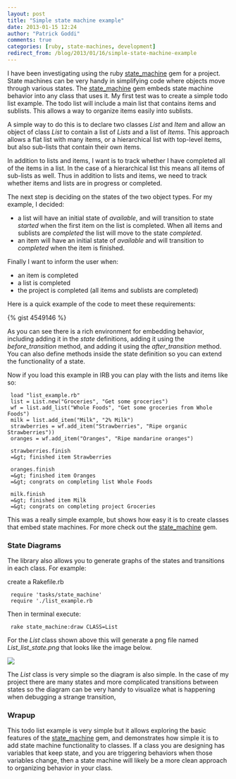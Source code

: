 ```yaml
---
layout: post
title: "Simple state machine example"
date: 2013-01-15 12:24
author: "Patrick Goddi"
comments: true
categories: [ruby, state-machines, development]
redirect_from: /blog/2013/01/16/simple-state-machine-example
---
```

I have been investigating using the ruby [state_machine](https://github.com/pluginaweek/state_machine) gem for a project. State machines can be very handy in simplifying code where objects move through various states. The [state_machine](https://github.com/pluginaweek/state_machine) gem embeds state machine behavior into any class that uses it. My first test was to create a simple todo list example.  The todo list will include a main list that contains items and sublists.  This allows a way to organize items easily into sublists.

A simple way to do this is to declare two classes _List_ and _Item_ and allow an object of class _List_ to contain a list of _Lists_ and a list of _Items_. This approach allows a flat list with many items, or a hierarchical list with top-level items, but also sub-lists that contain their own items. 

In addition to lists and items, I want is to track whether I have completed all of the items in a list. In the case of a hierarchical list this means all items of sub-lists as well. Thus in addition to lists and items, we need to track whether items and lists are in progress or completed.

The next step is deciding on the states of the two object types. For my example, I decided:
* a list will have an initial state of _available_, and will transition to state _started_ when the first item on the list is completed. When all items and sublists are _completed_ the list will move to the state _completed_.
* an item will have an initial state of _available_ and will transition to _completed_ when the item is finished.

Finally I want to inform the user when:
* an item is completed
* a list is completed
* the project is completed (all items and sublists are completed)

Here is a quick example of the code to meet these requirements:

{% gist 4549146 %}

As you can see there is a rich environment for embedding behavior, including adding it in the _state_ definitions, adding it using the _before_transition_ method, and adding it using the _after_transition_ method. You can also define methods inside the state definition so you can extend the functionality of a state.

Now if you load this example in IRB you can play with the lists and items like so:

     load "list_example.rb"
     list = List.new("Groceries", "Get some groceries")
     wf = list.add_list("Whole Foods", "Get some groceries from Whole Foods")
     milk = list.add_item("Milk", "2% Milk")
     strawberries = wf.add_item("Strawberries", "Ripe organic Strawberries"))
     oranges = wf.add_item("Oranges", "Ripe mandarine oranges")

     strawberries.finish 
     =&gt; finished item Strawberries

     oranges.finish  
     =&gt; finished item Oranges
     =&gt; congrats on completing list Whole Foods

     milk.finish
     =&gt; finished item Milk
     =&gt; congrats on completing project Groceries


This was a really simple example, but shows how easy it is to create classes that embed state machines. For more check out the [state_machine](https://github.com/pluginaweek/state_machine) gem.


### State Diagrams

The library also allows you to generate graphs of the states and transitions in each class. For example:

create a Rakefile.rb

     require 'tasks/state_machine'
     require './list_example.rb

Then in terminal execute:

     rake state_machine:draw CLASS=List 

For the _List_ class shown above this will generate a png file named _List_list_state.png_ that looks like the image below.

![](http://media.tumblr.com/d78e332b4656b62dec36c2a2d2408a82/tumblr_inline_mgqav0Q8uW1qz562v.png)

The _List_ class is very simple so the diagram is also simple. In the case of my project there are many states and more complicated transitions between states so the diagram can be very handy to visualize what is happening when  debugging a strange transition,

### Wrapup

This todo list example is very simple but it allows exploring the basic features of the [state_machine](https://github.com/pluginaweek/state_machine) gem, and demonstrates how simple it is to add state machine functionality to classes.  If a class you are designing has variables that keep state, and you are triggering behaviors when those variables change, then a state machine will likely be a more clean approach to organizing behavior in your class. 